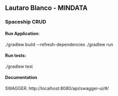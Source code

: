 ## Lautaro Blanco - MINDATA
### Spaceship CRUD

#### Run Application:
./gradlew build --refresh-dependencies
./gradlew run

#### Run tests:
./gradlew test

#### Documentation

SWAGGER: http://localhost:8080/api/swagger-ui/#/